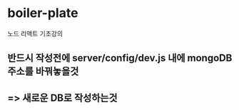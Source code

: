 # boiler-plate

노드 리액트 기초강의

## 반드시 작성전에 server/config/dev.js 내에 mongoDB 주소를 바꿔놓을것

## => 새로운 DB로 작성하는것
